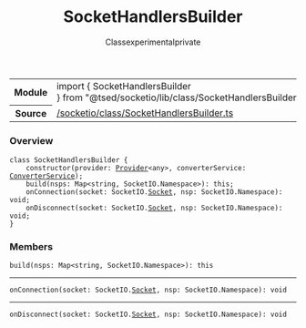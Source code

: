 
<header class="symbol-info-header"><h1 id="sockethandlersbuilder">SocketHandlersBuilder</h1><label class="symbol-info-type-label class">Class</label><label class="api-type-label experimental" title="experimental">experimental</label><label class="api-type-label private" title="private">private</label></header>
<!-- summary -->
<section class="symbol-info"><table class="is-full-width"><tbody><tr><th>Module</th><td><div class="lang-typescript"><span class="token keyword">import</span> { SocketHandlersBuilder }&nbsp;<span class="token keyword">from</span>&nbsp;<span class="token string">"@tsed/socketio/lib/class/SocketHandlersBuilder"</span></div></td></tr><tr><th>Source</th><td><a href="https://github.com/Romakita/ts-express-decorators/blob/v4.26.2/src//socketio/class/SocketHandlersBuilder.ts#L0-L0">/socketio/class/SocketHandlersBuilder.ts</a></td></tr></tbody></table></section>
<!-- overview -->


### Overview


<pre><code class="typescript-lang "><span class="token keyword">class</span> SocketHandlersBuilder <span class="token punctuation">{</span>
    <span class="token keyword">constructor</span><span class="token punctuation">(</span>provider<span class="token punctuation">:</span> <a href="#api/common/di/provider"><span class="token">Provider</span></a><<span class="token keyword">any</span>><span class="token punctuation">,</span> converterService<span class="token punctuation">:</span> <a href="#api/common/converters/converterservice"><span class="token">ConverterService</span></a><span class="token punctuation">)</span><span class="token punctuation">;</span>
    <span class="token function">build</span><span class="token punctuation">(</span>nsps<span class="token punctuation">:</span> Map<<span class="token keyword">string</span><span class="token punctuation">,</span> SocketIO.Namespace><span class="token punctuation">)</span><span class="token punctuation">:</span> this<span class="token punctuation">;</span>
    <span class="token function">onConnection</span><span class="token punctuation">(</span>socket<span class="token punctuation">:</span> SocketIO.<a href="#api/socketio/socket"><span class="token">Socket</span></a><span class="token punctuation">,</span> nsp<span class="token punctuation">:</span> SocketIO.Namespace<span class="token punctuation">)</span><span class="token punctuation">:</span> <span class="token keyword">void</span><span class="token punctuation">;</span>
    <span class="token function">onDisconnect</span><span class="token punctuation">(</span>socket<span class="token punctuation">:</span> SocketIO.<a href="#api/socketio/socket"><span class="token">Socket</span></a><span class="token punctuation">,</span> nsp<span class="token punctuation">:</span> SocketIO.Namespace<span class="token punctuation">)</span><span class="token punctuation">:</span> <span class="token keyword">void</span><span class="token punctuation">;</span>
<span class="token punctuation">}</span></code></pre>


<!-- Parameters -->

<!-- Description -->

<!-- Members -->







### Members



<div class="method-overview">
<pre><code class="typescript-lang "><span class="token function">build</span><span class="token punctuation">(</span>nsps<span class="token punctuation">:</span> Map<<span class="token keyword">string</span><span class="token punctuation">,</span> SocketIO.Namespace><span class="token punctuation">)</span><span class="token punctuation">:</span> this</code></pre>
</div>




<hr/>



<div class="method-overview">
<pre><code class="typescript-lang "><span class="token function">onConnection</span><span class="token punctuation">(</span>socket<span class="token punctuation">:</span> SocketIO.<a href="#api/socketio/socket"><span class="token">Socket</span></a><span class="token punctuation">,</span> nsp<span class="token punctuation">:</span> SocketIO.Namespace<span class="token punctuation">)</span><span class="token punctuation">:</span> <span class="token keyword">void</span></code></pre>
</div>




<hr/>



<div class="method-overview">
<pre><code class="typescript-lang "><span class="token function">onDisconnect</span><span class="token punctuation">(</span>socket<span class="token punctuation">:</span> SocketIO.<a href="#api/socketio/socket"><span class="token">Socket</span></a><span class="token punctuation">,</span> nsp<span class="token punctuation">:</span> SocketIO.Namespace<span class="token punctuation">)</span><span class="token punctuation">:</span> <span class="token keyword">void</span></code></pre>
</div>








